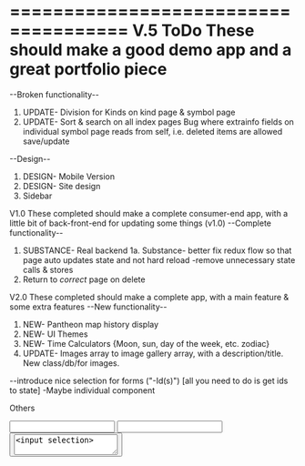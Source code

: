 =====================================
V.5 ToDo These should make a good demo app and a great portfolio piece
=====================================
--Broken functionality--
1. UPDATE- Division for Kinds on kind page & symbol page
4. UPDATE- Sort & search on all index pages
Bug where extrainfo fields on individual symbol page reads from self, i.e. deleted items are allowed save/update

--Design--
1. DESIGN- Mobile Version
2. DESIGN- Site design
1. Sidebar

V1.0 These completed should make a complete consumer-end app, with a little bit of back-front-end for updating some things (v1.0)
--Complete functionality--
1. SUBSTANCE- Real backend
1a. Substance- better fix redux flow so that page auto updates state and not hard reload
-remove unnecessary state calls & stores
2. Return to *correct* page on delete


V2.0 These completed should make a complete app, with a main feature & some extra features
--New functionality--
1. NEW- Pantheon map history display
2. NEW- UI Themes
3. NEW- Time Calculators {Moon, sun, day of the week, etc. zodiac}
4. UPDATE- Images array to image gallery array, with a description/title. New class/db/for images.





--introduce nice selection for forms ("-Id(s)") [all you need to do is get ids to state]
-Maybe individual component
<p>Others <span onclick-delete></p>
<input text onchange-effect-selection >
<input selection>
<button confirm onclick-add-or-replace-selection-to-array>

<textarea onchange-effect-input-selection>
<input selection>




for sidebar & own page
------------------
Day of Week- Wednesday (Odin, Zues, Jupiter)
-----
Moon Phase- Full          Sun phase- High
Moon in- Aries            Sun in- Leo
-----
Sun in- Leo for
Moon in- Aries for 3 days, then Capricorn
Mercury Rx in- Sagitarius for 23 days, then Scorpio
...
Jupter in- Taurus for 8 years, then Virgo
-----

